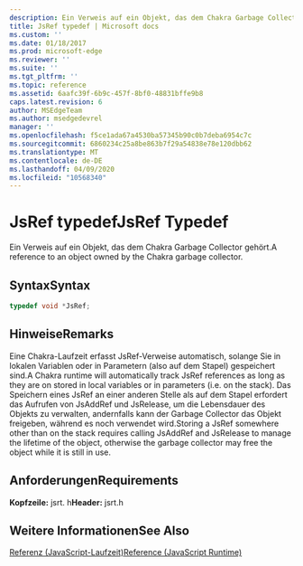 ```yaml
---
description: Ein Verweis auf ein Objekt, das dem Chakra Garbage Collector gehört.
title: JsRef typedef | Microsoft docs
ms.custom: ''
ms.date: 01/18/2017
ms.prod: microsoft-edge
ms.reviewer: ''
ms.suite: ''
ms.tgt_pltfrm: ''
ms.topic: reference
ms.assetid: 6aafc39f-6b9c-457f-8bf0-48831bffe9b8
caps.latest.revision: 6
author: MSEdgeTeam
ms.author: msedgedevrel
manager: ''
ms.openlocfilehash: f5ce1ada67a4530ba57345b90c0b7deba6954c7c
ms.sourcegitcommit: 6860234c25a8be863b7f29a54838e78e120dbb62
ms.translationtype: MT
ms.contentlocale: de-DE
ms.lasthandoff: 04/09/2020
ms.locfileid: "10568340"
---
```

# <span data-ttu-id="094c6-103">JsRef typedef</span><span class="sxs-lookup"><span data-stu-id="094c6-103">JsRef Typedef</span></span>
<span data-ttu-id="094c6-104">Ein Verweis auf ein Objekt, das dem Chakra Garbage Collector gehört.</span><span class="sxs-lookup"><span data-stu-id="094c6-104">A reference to an object owned by the Chakra garbage collector.</span></span>  
  
## <span data-ttu-id="094c6-105">Syntax</span><span class="sxs-lookup"><span data-stu-id="094c6-105">Syntax</span></span>  
  
```cpp  
typedef void *JsRef;  
```  
  
## <span data-ttu-id="094c6-106">Hinweise</span><span class="sxs-lookup"><span data-stu-id="094c6-106">Remarks</span></span>  
 <span data-ttu-id="094c6-107">Eine Chakra-Laufzeit erfasst JsRef-Verweise automatisch, solange Sie in lokalen Variablen oder in Parametern (also auf dem Stapel) gespeichert sind.</span><span class="sxs-lookup"><span data-stu-id="094c6-107">A Chakra runtime will automatically track JsRef references as long as they are on stored in local variables or in parameters (i.e. on the stack).</span></span> <span data-ttu-id="094c6-108">Das Speichern eines JsRef an einer anderen Stelle als auf dem Stapel erfordert das Aufrufen von JsAddRef und JsRelease, um die Lebensdauer des Objekts zu verwalten, andernfalls kann der Garbage Collector das Objekt freigeben, während es noch verwendet wird.</span><span class="sxs-lookup"><span data-stu-id="094c6-108">Storing a JsRef somewhere other than on the stack requires calling JsAddRef and JsRelease to manage the lifetime of the object, otherwise the garbage collector may free the object while it is still in use.</span></span>  
  
## <span data-ttu-id="094c6-109">Anforderungen</span><span class="sxs-lookup"><span data-stu-id="094c6-109">Requirements</span></span>  
 <span data-ttu-id="094c6-110">**Kopfzeile:** jsrt. h</span><span class="sxs-lookup"><span data-stu-id="094c6-110">**Header:** jsrt.h</span></span>  
  
## <span data-ttu-id="094c6-111">Weitere Informationen</span><span class="sxs-lookup"><span data-stu-id="094c6-111">See Also</span></span>  
 [<span data-ttu-id="094c6-112">Referenz (JavaScript-Laufzeit)</span><span class="sxs-lookup"><span data-stu-id="094c6-112">Reference (JavaScript Runtime)</span></span>](../chakra-hosting/reference-javascript-runtime.md)